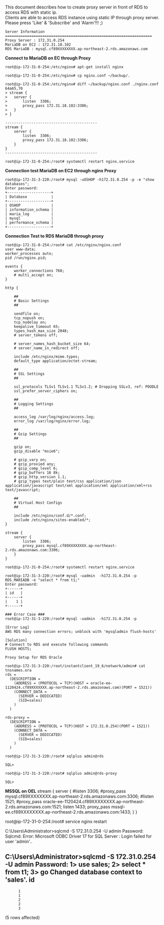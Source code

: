 This document describes how to create proxy server in front of RDS to access RDS with static ip.     
Clients are able to access RDS instance using static IP through proxy server.   
Please press 'Like' & 'Subscribe' and 'Alarm'!!! ;)   

```
Server Information 
===================================================================
Proxy Server : 172.31.0.254
MariaDB on EC2 : 172.31.18.102
RDS MariaDB : mysql.cf89XXXXXXXX.ap-northeast-2.rds.amazonaws.com
```


**Connect to MariaDB on EC through Proxy**

```
root@ip-172-31-0-254:/etc/nginx# apt-get install nginx

root@ip-172-31-0-254:/etc/nginx# cp nginx.conf ~/backup/.

root@ip-172-31-0-254:/etc/nginx# diff ~/backup/nginx.conf ./nginx.conf
64a65,70
> stream {
> 	server {
> 		listen	3306;
> 		proxy_pass 172.31.18.102:3306;
> 	}
> }

------------------------------------------
stream {
	server {
		listen	3306;
		proxy_pass 172.31.18.102:3306;
	}
}
------------------------------------------

root@ip-172-31-0-254:/root# systemctl restart nginx.service
```


**Connection test MariaDB on EC2 through nginx Proxy**

```
root@ip-172-31-3-220:/root# mysql -uOSHOP -h172.31.0.254 -p -e "show databases";
Enter password:
+--------------------+
| Database           |
+--------------------+
| OSHOP              |
| information_schema |
| maria_log          |
| mysql              |
| performance_schema |
+--------------------+
```



**Connection Test to RDS MariaDB through proxy**
```
root@ip-172-31-0-254:/root# cat /etc/nginx/nginx.conf
user www-data;
worker_processes auto;
pid /run/nginx.pid;

events {
	worker_connections 768;
	# multi_accept on;
}

http {

	##
	# Basic Settings
	##

	sendfile on;
	tcp_nopush on;
	tcp_nodelay on;
	keepalive_timeout 65;
	types_hash_max_size 2048;
	# server_tokens off;

	# server_names_hash_bucket_size 64;
	# server_name_in_redirect off;

	include /etc/nginx/mime.types;
	default_type application/octet-stream;

	##
	# SSL Settings
	##

	ssl_protocols TLSv1 TLSv1.1 TLSv1.2; # Dropping SSLv3, ref: POODLE
	ssl_prefer_server_ciphers on;

	##
	# Logging Settings
	##

	access_log /var/log/nginx/access.log;
	error_log /var/log/nginx/error.log;

	##
	# Gzip Settings
	##

	gzip on;
	gzip_disable "msie6";

	# gzip_vary on;
	# gzip_proxied any;
	# gzip_comp_level 6;
	# gzip_buffers 16 8k;
	# gzip_http_version 1.1;
	# gzip_types text/plain text/css application/json application/javascript text/xml application/xml application/xml+rss text/javascript;

	##
	# Virtual Host Configs
	##

	include /etc/nginx/conf.d/*.conf;
	include /etc/nginx/sites-enabled/*;
}

stream {
	server {
		listen	3306;
		proxy_pass mysql.cf89XXXXXXXX.ap-northeast-2.rds.amazonaws.com:3306;
	}
}

root@ip-172-31-0-254:/root# systemctl restart nginx.service

root@ip-172-31-3-220:/root# mysql -uadmin  -h172.31.0.254 -p RDS_MARIADB -e "select * from t1;"
Enter password:
+------+
| id   |
+------+
|    1 |
+------+

### Error Case ###
root@ip-172-31-3-220:/root# mysql -uadmin  -h172.31.0.254 -p

[Error Log]
AWS RDS many connection errors; unblock with 'mysqladmin flush-hosts'

[Solution]
# Connect to RDS and execute following commands
FLUSH HOSTS;

```

```
Proxy Setup for RDS Oracle
```

```
root@ip-172-31-3-220:/root/instantclient_19_6/network/admin# cat tnsnames.ora
rds =
  (DESCRIPTION =
    (ADDRESS = (PROTOCOL = TCP)(HOST = oracle-ee-1120424.cf89XXXXXXX.ap-northeast-2.rds.amazonaws.com)(PORT = 1521))
    (CONNECT_DATA =
      (SERVER = DEDICATED)
      (SID=sales)
    )
  )

rds-proxy =
  (DESCRIPTION =
    (ADDRESS = (PROTOCOL = TCP)(HOST = 172.31.0.254)(PORT = 1521))
    (CONNECT_DATA =
      (SERVER = DEDICATED)
      (SID=sales)
    )
  )

root@ip-172-31-3-220:/root# sqlplus admin@rds

SQL>

root@ip-172-31-3-220:/root# sqlplus admin@rds-proxy

SQL>
```


**MSSQL on OEL**
stream {
	server {
		#listen	3306;
		#proxy_pass mysql.cf89XXXXXXXX.ap-northeast-2.rds.amazonaws.com:3306;
		#listen	1521;
		#proxy_pass oracle-ee-1120424.cf89XXXXXXXX.ap-northeast-2.rds.amazonaws.com:1521;
		listen	1433;
		proxy_pass mssql-ee.cf89XXXXXXXX.ap-northeast-2.rds.amazonaws.com:1433;
	}
}

root@ip-172-31-0-254:/root# service nginx restart

C:\Users\Administrator>sqlcmd -S 172.31.0.254 -U admin
Password: Sqlcmd: Error: Microsoft ODBC Driver 17 for SQL Server : Login failed for user 'admin'..

C:\Users\Administrator>sqlcmd -S 172.31.0.254 -U admin
Password:
1> use sales;
2> select * from t1;
3> go
Changed database context to 'sales'.
id
-----------
          1
          1
          2
          2
          3

(5 rows affected)
